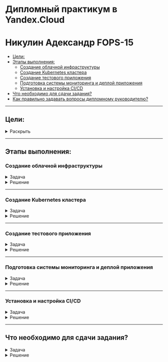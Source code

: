 # Дипломный практикум в Yandex.Cloud
# Никулин Адександр FOPS-15
  * [Цели:](#цели)
  * [Этапы выполнения:](#этапы-выполнения)
     * [Создание облачной инфраструктуры](#создание-облачной-инфраструктуры)
     * [Создание Kubernetes кластера](#создание-kubernetes-кластера)
     * [Создание тестового приложения](#создание-тестового-приложения)
     * [Подготовка cистемы мониторинга и деплой приложения](#подготовка-cистемы-мониторинга-и-деплой-приложения)
     * [Установка и настройка CI/CD](#установка-и-настройка-cicd)
  * [Что необходимо для сдачи задания?](#что-необходимо-для-сдачи-задания)
  * [Как правильно задавать вопросы дипломному руководителю?](#как-правильно-задавать-вопросы-дипломному-руководителю)

---
## Цели:

<details>
  <summary>Раскрыть</summary>

  1. Подготовить облачную инфраструктуру на базе облачного провайдера Яндекс.Облако.
  2. Запустить и сконфигурировать Kubernetes кластер.
  3. Установить и настроить систему мониторинга.
  4. Настроить и автоматизировать сборку тестового приложения с использованием Docker-контейнеров.
  5. Настроить CI для автоматической сборки и тестирования.
  6. Настроить CD для автоматического развёртывания приложения.

</details>

---

## Этапы выполнения:

### Создание облачной инфраструктуры

<details>
  <summary>Задача</summary>

  Для начала необходимо подготовить облачную инфраструктуру в ЯО при помощи [Terraform](https://www.terraform.io/).

  Особенности выполнения:

  - Бюджет купона ограничен, что следует иметь в виду при проектировании инфраструктуры и использовании ресурсов;
  Для облачного k8s используйте региональный мастер(неотказоустойчивый). Для self-hosted k8s минимизируйте ресурсы ВМ и долю ЦПУ. В обоих вариантах используйте прерываемые ВМ для worker nodes.

  Предварительная подготовка к установке и запуску Kubernetes кластера.

  1. Создайте сервисный аккаунт, который будет в дальнейшем использоваться Terraform для работы с инфраструктурой с необходимыми и достаточными правами. Не стоит использовать права суперпользователя
  2. Подготовьте [backend](https://developer.hashicorp.com/terraform/language/backend) для Terraform:  
    а. Рекомендуемый вариант: S3 bucket в созданном ЯО аккаунте(создание бакета через TF)
    б. Альтернативный вариант:  [Terraform Cloud](https://app.terraform.io/)
  3. Создайте конфигурацию Terrafrom, используя созданный бакет ранее как бекенд для хранения стейт файла. Конфигурации Terraform для создания сервисного аккаунта и бакета и основной инфраструктуры следует сохранить в разных папках.
  4. Создайте VPC с подсетями в разных зонах доступности.
  5. Убедитесь, что теперь вы можете выполнить команды `terraform destroy` и `terraform apply` без дополнительных ручных действий.
  6. В случае использования [Terraform Cloud](https://app.terraform.io/) в качестве [backend](https://developer.hashicorp.com/terraform/language/backend) убедитесь, что применение изменений успешно проходит, используя web-интерфейс Terraform cloud.

  Ожидаемые результаты:

  1. Terraform сконфигурирован и создание инфраструктуры посредством Terraform возможно без дополнительных ручных действий, стейт основной конфигурации сохраняется в бакете или Terraform Cloud
  2. Полученная конфигурация инфраструктуры является предварительной, поэтому в ходе дальнейшего выполнения задания возможны изменения.

</details>

<details>
  <summary>Решение</summary>

  > Для начала был подготовлен новый репозиторий: https://github.com/ADNikulin/devops-diplov-yandexcloud \
  > В данном репозитории будут лежать конфиги развертывания инрфаструктуры и её настроек. Для тестоового приложения будет свой репозиторий. ВОзможно имело бы смысл делать на все этапы свои репозитории, но пока сделаем так. \
  > Для работы с данным репозиторием предпологается, что  у вас должен быть настроен тот или иной доступ к яндекс облаку без жесткого указания токена в конфигах. 
  > Так как у меня имеется имеется настроенный коннект с яндекс облаком, где я периодически генерирую токен для доступа \
  > - ![alt text](imgs/image100.png)
  > то приступим. \
  > Был подготовлен сервисный аккаунт c бэкендом и [террафом](https://github.com/ADNikulin/devops-diplov-yandexcloud/tree/master/src/terraform-backend) для его создания:
  > - [providers.tf](https://github.com/ADNikulin/devops-diplov-yandexcloud/blob/master/src/terraform-backend/providers.tf): конфигурация яндекс провайдера
  > - [service_account.tf](https://github.com/ADNikulin/devops-diplov-yandexcloud/blob/master/src/terraform-backend/service_account.tf): Настройки сервис аккаунта
  > - [variables.tf](https://github.com/ADNikulin/devops-diplov-yandexcloud/blob/master/src/terraform-backend/variables.tf): Описание доступных переменных с их дефолтными значениями
  > - [bucket.tf](https://github.com/ADNikulin/devops-diplov-yandexcloud/blob/master/src/terraform-backend/bucket.tf): Настрйока бакета для хранения стейта. Тут так же настроены экспорты токенов для сервисного аккаунта, при его создание подготовлены скрипты для экспорта токенов доступа к стейту и ключ доступа для работы от имени сервсиного аккаунта. Все ключи экспортируются в .tfvars который игнорируется при пуше в гит.
  > Запускаем инициализацию, создание и првоеряем созданные ресурсы:
  > - ![alt text](imgs/image99.png)
  > - ![alt text](imgs/image98.png)
  > - ![alt text](imgs/image97.png)
  > - ![alt text](imgs/image96.png)
  > - ![alt text](imgs/image82.png)

  > \
  > \
  > Для дальнейшей работы определимся с составом. Так как цель - развернуть кубер, и учитывая то что по заданию нам не нужен продвинутый кластер + нужна экономия ресов, то выбран подход 1 + 2. Где 1 это мастер, 2 воркера. Начнем с этого. Так же стейт надо хранить в бакете, иметь 2 подсети в разных зонах. Это будет базовыое наполнение, которое в прцоессе будет меняться или дополняться. \
  > \
  > После первой настройки переходим в основную [директорию](https://github.com/ADNikulin/devops-diplov-yandexcloud/tree/master/src/terraform) с разверткой инфраструктуры. Наполнение следующее: 
  > - [providers.tf](https://github.com/ADNikulin/devops-diplov-yandexcloud/blob/master/src/terraform/providers.tf): конфигурация яндекс провайдера
  > - [variables.tf](https://github.com/ADNikulin/devops-diplov-yandexcloud/blob/master/src/terraform/variables.tf): Описание доступных переменных с их дефолтными значениями
  > - [vars.tf](https://github.com/ADNikulin/devops-diplov-yandexcloud/blob/master/src/terraform/vars.tf): Дополнительные переменные для описания настроек инфраструктуры
  > - [outputs.tf](https://github.com/ADNikulin/devops-diplov-yandexcloud/blob/master/src/terraform/outputs.tf): Выходные данные
  > - [network.tf](https://github.com/ADNikulin/devops-diplov-yandexcloud/blob/master/src/terraform/network.tf): Настройки VPC, делается одна network + 2 подсети в разных зонах
  > - [k8s-worker.tf](https://github.com/ADNikulin/devops-diplov-yandexcloud/blob/master/src/terraform/k8s-worker.tf): конфигурация машин для кубера воркер, конфигурация машин осуществляется в текущем файле
  > - [k8s-masters.tf](https://github.com/ADNikulin/devops-diplov-yandexcloud/blob/master/src/terraform/k8s-masters.tf): конфигурация машин для кубера master, конфигурация машин осуществляется в текущем файле
  > - [ansible.tf.tf](https://github.com/ADNikulin/devops-diplov-yandexcloud/blob/master/src/terraform/ansible.tf.tf): После поднятия машин, передает настройки в темплейт файл который в последствии готовит inventory для кубера.
  > - [backend.tf](https://github.com/ADNikulin/devops-diplov-yandexcloud/blob/master/src/terraform/backend.tf): Доступ к стейту
  > - [cloud-init.yml](https://github.com/ADNikulin/devops-diplov-yandexcloud/blob/master/src/terraform/init/cloud-init.yml): базовые настройки для поднимаемых машин, ключи доступа тянутся из [vars.tf](https://github.com/ADNikulin/devops-diplov-yandexcloud/blob/master/src/terraform/vars.tf) ssh-keys, тут же прописывается откуда тянуть ключ. + Дополнительно устанавливается пак вспомогательных программ на машину для удобства.
  > - [hosts.tftpl](https://github.com/ADNikulin/devops-diplov-yandexcloud/blob/master/src/terraform/templates/hosts.tftpl): Шаблон для генерации inventory файла
  > \
  > Перед запуском необходимо проделать пару вещей, это инициализировать новый токен и прокинуть токены для работы со стейтом:
  > Так как у нас идет автоматическое создание ключа для сервисного аккаунта и установка ег ов текущий профиль \
  > ![alt text](imgs/image81.png)
  > то сгенерим для него новый IAM токен
  > - ![alt text](imgs/image93.png)
  > - и экспортируем токены из файла backend.tfvars (Хотя по идее можно автоматом их экспортировать после создания сервисного аккаунта)
  > - ![alt text](imgs/image82.png)
  > Теперь необходимо инициализировать терраформ для новой инфры под нужным SA: 
  > ```
  > terraform init -backend-config="access_key=$ACCESS_KEY" -backend-config="secret_key=$SECRET_KEY"
  > ``` 
  > После инициализации наш стейт связан с нашим бакетом. Будем запускать создание инфры и првоерим всё ли создалось то что нам надо и указано: 
  > - ![alt text](imgs/image94.png)
  > - ![alt text](imgs/image92.png)
  > - ![alt text](imgs/image91.png)
  > - ![alt text](imgs/image90.png)
  > - ![alt text](imgs/image89.png)
  > - ![alt text](imgs/image88.png)
  > - ![alt text](imgs/image87.png)
  > - ![alt text](imgs/image83.png)
  > \
  > Все ресурсы были подготовлены, файл с inventory для кубера так же готов. Теперь првоерим удаление: 
  > - ![alt text](imgs/image86.png)
  > - ![alt text](imgs/image85.png)
  > Удаление так же работает. \
  > В общем поднимем всё заново и будем переходить к следующему шагу. 

</details>

---

### Создание Kubernetes кластера

<details>
  <summary>Задача</summary>

  На этом этапе необходимо создать [Kubernetes](https://kubernetes.io/ru/docs/concepts/overview/what-is-kubernetes/) кластер на базе предварительно созданной инфраструктуры.   Требуется обеспечить доступ к ресурсам из Интернета.

  Это можно сделать двумя способами:

  1. Рекомендуемый вариант: самостоятельная установка Kubernetes кластера.  
    а. При помощи Terraform подготовить как минимум 3 виртуальных машины Compute Cloud для создания Kubernetes-кластера. Тип виртуальной машины следует выбрать самостоятельно с учётом требовании к производительности и стоимости. Если в дальнейшем поймете, что необходимо сменить тип инстанса, используйте Terraform для внесения изменений.  
    б. Подготовить [ansible](https://www.ansible.com/) конфигурации, можно воспользоваться, например [Kubespray](https://kubernetes.io/docs/setup/production-environment/tools/kubespray/)  
    в. Задеплоить Kubernetes на подготовленные ранее инстансы, в случае нехватки каких-либо ресурсов вы всегда можете создать их при помощи Terraform.
  2. Альтернативный вариант: воспользуйтесь сервисом [Yandex Managed Service for Kubernetes](https://cloud.yandex.ru/services/managed-kubernetes)  
    а. С помощью terraform resource для [kubernetes](https://registry.terraform.io/providers/yandex-cloud/yandex/latest/docs/resources/kubernetes_cluster) создать **региональный** мастер kubernetes с размещением нод в разных 3 подсетях      
    б. С помощью terraform resource для [kubernetes node group](https://registry.terraform.io/providers/yandex-cloud/yandex/latest/docs/resources/kubernetes_node_group)
    
  Ожидаемый результат:

  1. Работоспособный Kubernetes кластер.
  2. В файле `~/.kube/config` находятся данные для доступа к кластеру.
  3. Команда `kubectl get pods --all-namespaces` отрабатывает без ошибок.
  
</details>

<details>
  <summary>Решение</summary>
  
  > Для развертывания кубера будем использовать подход: [Kubespray](https://kubernetes.io/docs/setup/production-environment/tools/kubespray/). \
  > Для этого клонируем репозиторий рядом с terraform директорией: 
  > - ![alt text](imgs/image84.png)
  > Проверяем что файл hposts - (полученный после первой итерации) находится на месте. 
  > - ![alt text](imgs/image83.png)
  > переходим в папку и делаем предварительную подготовку для запуска кубера: \
  > Следуя инструкции: https://kubespray.io/#/docs/ansible/ansible?id=installing-ansible начал подготовку kubespray \
  > Создал environment + установил всё что идет в requirements.txt: 
  > ```
  > user@manager:~/projects/diplom/devops-diplov-yandexcloud/src/kubespray$ VENVDIR=kubespray-venv
  > user@manager:~/projects/diplom/devops-diplov-yandexcloud/src/kubespray$ KUBESPRAYDIR=/home/user/projects/diplom/devops-diplov-yandexcloud/src/kubespray
  > user@manager:~/projects/diplom/devops-diplov-yandexcloud/src/kubespray$ python3 -m venv $VENVDIR
  > user@manager:~/projects/diplom/devops-diplov-yandexcloud/src/kubespray$ source $VENVDIR/bin/activate
  > user@manager:~/projects/diplom/devops-diplov-yandexcloud/src/kubespray$ cd $KUBESPRAYDIR
  > user@manager:~/projects/diplom/devops-diplov-yandexcloud/src/kubespray$ pip install -U -r requirements.txt
  > ``` 
  > Проверим так же доступность хостов через энсибл пинг
  > - ![alt text](imgs/image79.png)
  > Ну а после запускаем установку через энсибл
  > ``` ansible-playbook -i inventory/mycluster/ cluster.yml -b -v -u ubuntu ``` \
  > - ![alt text](imgs/image80.png)
  > Спустя некоторое время всё готово. Далее будем подключаться иготовить конфиг файл для кластера. Для этого нам необходимо создать директорию, скопировать в неё базовый конфиг от кубера и скорректировать права. 
  > - ![alt text](imgs/image78.png)
  > Ну и проверим всё ли норм. 
  > - ![alt text](imgs/image77.png)
  > - ![alt text](imgs/image76.png)

</details>

---

### Создание тестового приложения

<details>
  <summary>Задача</summary>

  Для перехода к следующему этапу необходимо подготовить тестовое приложение, эмулирующее основное приложение разрабатываемое вашей компанией.

  Способ подготовки:

  1. Рекомендуемый вариант:  
    а. Создайте отдельный git репозиторий с простым nginx конфигом, который будет отдавать статические данные.  
    б. Подготовьте Dockerfile для создания образа приложения.  
  2. Альтернативный вариант:  
    а. Используйте любой другой код, главное, чтобы был самостоятельно создан Dockerfile.

  Ожидаемый результат:

  1. Git репозиторий с тестовым приложением и Dockerfile.
  2. Регистри с собранным docker image. В качестве регистри может быть DockerHub или [Yandex Container Registry](https://cloud.yandex.ru/services/container-registry), созданный также с помощью terraform.

</details>

<details>
  <summary>Решение</summary>

  > Для этогоо шага был подготовлен репозиторий: [diplom-app](https://github.com/ADNikulin/diplom-app). Данный репозиторий это всего лишь набор статичческих файлов, котороее далее будут собираться в образ с использованием nginx. 
  > - ![alt text](imgs/image75.png)
  > Затянем репозиторий на машину:
  > - ![alt text](imgs/image74.png)
  > Далее подготовим наше тестовое приложение:
  > Структура данного репозитория: 
  > - [src](https://github.com/ADNikulin/diplom-app/tree/master/src) - набор файлов для статики
  > - [dockerfile](https://github.com/ADNikulin/diplom-app/blob/master/Dockerfile) - Файл для сборки образа. 
  > ```
  > FROM nginx:1.27.0
  > 
  > RUN rm -rf /usr/share/nginx/html/*
  > COPY src/ /usr/share/nginx/html/
  > 
  > EXPOSE 80
  > ```
  > ![alt text](imgs/image73.png)
  > - [index.html](https://github.com/ADNikulin/diplom-app/blob/master/src/index.html) - Начальная HTML страничка для проекта
  > - [script.js](https://github.com/ADNikulin/diplom-app/blob/master/src/script.js) - JS код для реализации игры minesweeper
  > - [style.css](https://github.com/ADNikulin/diplom-app/blob/master/src/style.css) - Набор стилей для игры
  > \
  > Это базовое наполнение приложения, в последствие его немного поменяем. Так как буду использовать докерхаб для хранения своего приложения, то законнектимся к нему: 
  > - ![alt text](imgs/image72.png)
  > Подготовим новый репозиторий на [докерхабе](https://hub.docker.com/repository/docker/ejick007/diplom-app/general)
  > - ![alt text](imgs/image69.png)
  > Теперь соберем приложение и првоерим что он у нас появился на машине
  > - ![alt text](imgs/image71.png)
  > - ![alt text](imgs/image70.png)
  > И отправляем в registry: 
  > - ![alt text](imgs/image68.png)
  > - ![alt text](imgs/image67.png)
  > \
  > Результаты этапа: 
  > 1. [Git репозиторий](https://github.com/ADNikulin/diplom-app) с тестовым приложением и [Dockerfile](https://github.com/ADNikulin/diplom-app/blob/master/Dockerfile).
  > 2. [Регистри](https://hub.docker.com/repository/docker/ejick007/diplom-app/general) с собранным [docker image](https://hub.docker.com/repository/docker/ejick007/diplom-app/tags/0.1.0/sha256-60c5862e95e43a3d2e6a096c08f7d17bade5ca3a52f6f6dd69df2882156ff873).

</details>

---

### Подготовка cистемы мониторинга и деплой приложения

<details>
  <summary>Задача</summary>

  Уже должны быть готовы конфигурации для автоматического создания облачной инфраструктуры и поднятия Kubernetes кластера.  
  Теперь необходимо подготовить конфигурационные файлы для настройки нашего Kubernetes кластера.

  Цель:
  1. Задеплоить в кластер [prometheus](https://prometheus.io/), [grafana](https://grafana.com/), [alertmanager](https://github.com/prometheus/alertmanager), [экспортер](https://github.com/prometheus/node_exporter) основных метрик Kubernetes.
  2. Задеплоить тестовое приложение, например, [nginx](https://www.nginx.com/) сервер отдающий статическую страницу.

  Способ выполнения:
  1. Воспользоваться пакетом [kube-prometheus](https://github.com/prometheus-operator/kube-prometheus), который уже включает в себя [Kubernetes оператор](https://operatorhub.io/) для [grafana](https://grafana.com/), [prometheus](https://prometheus.io/), [alertmanager](https://github.com/prometheus/alertmanager) и [node_exporter](https://github.com/prometheus/node_exporter). Альтернативный вариант - использовать набор helm чартов от [bitnami](https://github.com/bitnami/charts/tree/main/bitnami).

  2. Если на первом этапе вы не воспользовались [Terraform Cloud](https://app.terraform.io/), то задеплойте и настройте в кластере [atlantis](https://www.runatlantis.io/) для отслеживания изменений инфраструктуры. Альтернативный вариант 3 задания: вместо Terraform Cloud или atlantis настройте на автоматический запуск и применение конфигурации terraform из вашего git-репозитория в выбранной вами CI-CD системе при любом комите в main ветку. Предоставьте скриншоты работы пайплайна из CI/CD системы.

  Ожидаемый результат:
  1. Git репозиторий с конфигурационными файлами для настройки Kubernetes.
  2. Http доступ на 80 порту к web интерфейсу grafana.
  3. Дашборды в grafana отображающие состояние Kubernetes кластера.
  4. Http доступ на 80 порту к тестовому приложению.
  
</details>

<details>
  <summary>Решение</summary>

  > На данном этапе мы имеем кластер + регистри с готовым докер файлом. \
  > Для систем монитринга был выбран [kube-prometheus-stack](https://github.com/prometheus-community/helm-charts/tree/main/charts/kube-prometheus-stack). Действуем по инструкции и проивзодим установку через helm.
  > ```bash
  > $ helm repo add prometheus-community https://prometheus-community.github.io/helm-charts
  > $ helm repo update
  > ```
  > - ![alt text](imgs/image65.png)
  > Далее подготовим файл со значениями для промстека, заменив базовые креды для доступа к графане в [values.yaml](src/prometheus/values.yaml), сам файл берется [отсюда](https://github.com/prometheus-community/helm-charts/blob/main/charts/kube-prometheus-stack/values.yaml). Так же в рамках команды создадим и сразу новый неймспейс **monitoring** и будем размещать данный инсанс на порту 30001: 
  > - ![alt text](imgs/image64.png)
  > - ![alt text](imgs/image63.png)
  > ```bash
  > $ helm upgrade --install monitoring prometheus-community/kube-prometheus-stack --create-namespace -n monitoring -f ./values.yaml
  > ```
  > - ![alt text](imgs/image62.png)
  > равертывание произошло, проверяем.
  > - ![alt text](imgs/image59.png)
  > - ![alt text](imgs/image61.png)
  > - ![alt text](imgs/image60.png)
  > \
  > Теперь приступи к развертыванию приложения. Подготовим два файлика: 
  > - [app.deployment.yaml](src/app/app.deployment.yaml) - в image указываем ссылку на готовый образ [ejick007/diplom-app:0.1.0](https://hub.docker.com/repository/docker/ejick007/diplom-app/tags/0.1.0/sha256-60c5862e95e43a3d2e6a096c08f7d17bade5ca3a52f6f6dd69df2882156ff873)
  > - [app.service.yaml](src/app/app.service.yaml) - СЕрвис, который будет размещаться на порту 30002
  > - + подготовим новый неймспейс: production
  > - ![alt text](imgs/image58.png)
  > После всей подготовки, запускаем деплой и проверяем результаты: 
  > - ![alt text](imgs/image57.png)
  > - ![alt text](imgs/image56.png)
  > \ 
  > Доступ к приложениям имеется с разных нод. Поэтому сделаем балансировщик и запихнем туда все ноды нашего кластера. Дорабатываем терраформ и запускаем его обновление. Далее проверяем доступы: 
  > - [load-balancer.tf](src/terraform/load-balancer.tf) - создаем целевую группу и два балансировщика с маппингом портов. Для веб приложения с 300001 на 80, для графаны с 30002 на 3000
  > - ![alt text](imgs/image55.png)
  > - ![alt text](imgs/image54.png)
  > - ![alt text](imgs/image53.png)
  > /
  > (мысли вслух) Пока выполнял эту часть работы, понял что надо было сделать публичные и приватные подсети. Создать собственно бастион, а кластер разместить в приватных сетях. настройку кластера и сети производить через бастион, как и получать досутп к сети так же через него. При этом балансировщик настроить на кластер кубера ну или HA proxy настроить на нем. Как минимум так на мой взгляд было бы правильнее скорее всего. В общем может переделаю в отдельной ветке. 
  > /
  > Когда писал резульатты, понял что графану настроил на 3000 порт. А по факту там свой балансировщик и можно настроит ьна 80 порт. Переделал: 
  > - ![alt text](imgs/image52.png)
  > - ![alt text](imgs/image51.png)
  > /
  > Результаты этапа: (Предоставленные IP на скринах в настройке ественно будут отличаться от тех что прдеставлены на результатах, так как для тестирования и разработки применял прерываемые машины, и IP меняются. 
  > 1. Git репозиторий с конфигурационными файлами для настройки Kubernetes. В моем случае формирирование занимается https://github.com/kubernetes-sigs/kubespray. Сам Inventory формируется при запуске с помощью [hosts.tftpl](src/terraform/templates/hosts.tftpl).
  > 2. Http доступ на 80 порту к web интерфейсу grafana. - http://158.160.159.211/ (admin / qweqwe@!123)
  > 3. Дашборды в grafana отображающие состояние Kubernetes кластера. - http://158.160.159.211/dashboards
  > 4. Http доступ на 80 порту к тестовому приложению. - http://158.160.162.177/

</details>

---

### Установка и настройка CI/CD

<details>
  <summary>Задача</summary>

  Осталось настроить ci/cd систему для автоматической сборки docker image и деплоя приложения при изменении кода.

  Цель:

  1. Автоматическая сборка docker образа при коммите в репозиторий с тестовым приложением.
  2. Автоматический деплой нового docker образа.

  Можно использовать [teamcity](https://www.jetbrains.com/ru-ru/teamcity/), [jenkins](https://www.jenkins.io/), [GitLab CI](https://about.gitlab.com/stages-devops-lifecycle/continuous-integration/) или GitHub Actions.

  Ожидаемый результат:

  1. Интерфейс ci/cd сервиса доступен по http.
  2. При любом коммите в репозиторие с тестовым приложением происходит сборка и отправка в регистр Docker образа.
  3. При создании тега (например, v1.0.0) происходит сборка и отправка с соответствующим label в регистри, а также деплой соответствующего Docker образа в кластер Kubernetes.
  
</details>

<details>
  <summary>Решение</summary>
  
  > Собственно проще использовать gitlab
</details>

---
## Что необходимо для сдачи задания?

<details>
  <summary>Задача</summary>

  1. Репозиторий с конфигурационными файлами Terraform и готовность продемонстрировать создание всех ресурсов с нуля.
  2. Пример pull request с комментариями созданными atlantis'ом или снимки экрана из Terraform Cloud или вашего CI-CD-terraform pipeline.
  3. Репозиторий с конфигурацией ansible, если был выбран способ создания Kubernetes кластера при помощи ansible.
  4. Репозиторий с Dockerfile тестового приложения и ссылка на собранный docker image.
  5. Репозиторий с конфигурацией Kubernetes кластера.
  6. Ссылка на тестовое приложение и веб интерфейс Grafana с данными доступа.
  7. Все репозитории рекомендуется хранить на одном ресурсе (github, gitlab)
  
</details>

<details>
  <summary>Решение</summary>
  
</details>